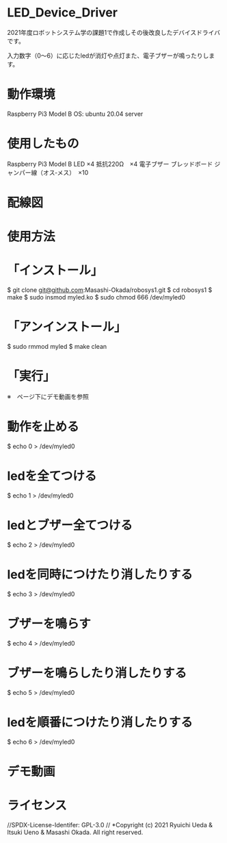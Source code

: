 # LED_Device_Driver
2021年度ロボットシステム学の課題1で作成しその後改良したデバイスドライバです。

入力数字（0～6）に応じたledが消灯や点灯また、電子ブザーが鳴ったりします。

# 動作環境
Raspberry Pi3 Model B
OS: ubuntu 20.04 server

# 使用したもの
Raspberry Pi3 Model B
LED ×4
抵抗220Ω　×4
電子ブザー
ブレッドボード
ジャンパー線（オス‐メス）　×10

# 配線図



# 使用方法
# 「インストール」
$ git clone git@github.com:Masashi-Okada/robosys1.git
$ cd robosys1
$ make
$ sudo insmod myled.ko
$ sudo chmod 666 /dev/myled0

# 「アンインストール」
$ sudo rmmod myled
$ make clean

# 「実行」
※　ページ下にデモ動画を参照
# 動作を止める
$ echo 0 > /dev/myled0
# ledを全てつける
$ echo 1 > /dev/myled0 
# ledとブザー全てつける
$ echo 2 > /dev/myled0 
# ledを同時につけたり消したりする
$ echo 3 > /dev/myled0 
# ブザーを鳴らす
$ echo 4 > /dev/myled0 
# ブザーを鳴らしたり消したりする
$ echo 5 > /dev/myled0 
# ledを順番につけたり消したりする
$ echo 6 > /dev/myled0 

# デモ動画

# ライセンス
//SPDX-License-Identifer: GPL-3.0
// *Copyright (c) 2021 Ryuichi Ueda & Itsuki Ueno & Masashi Okada. All right reserved.
